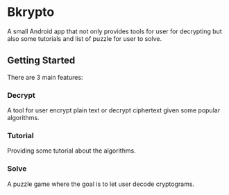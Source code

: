 # Bkrypto
A small Android app that not only provides tools for user for decrypting but also some tutorials and list of puzzle for user to solve.
## Getting Started
There are 3 main features:
### Decrypt
A tool for user encrypt plain text or decrypt ciphertext given some popular algorithms.
### Tutorial
Providing some tutorial about the algorithms.
### Solve
A puzzle game where the goal is to let user decode  cryptograms.
